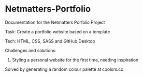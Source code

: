 # Netmatters-Portfolio
Documentation for the Netmatters Porfolio Project

Task: Create a portfolio website based on a template

Tech: HTML, CSS, SASS and GitHub Desktop

Challenges and solutions:

1. Styling a personal website for the first time, needing inspiration

Solved by generating a random colour palette at coolors.co